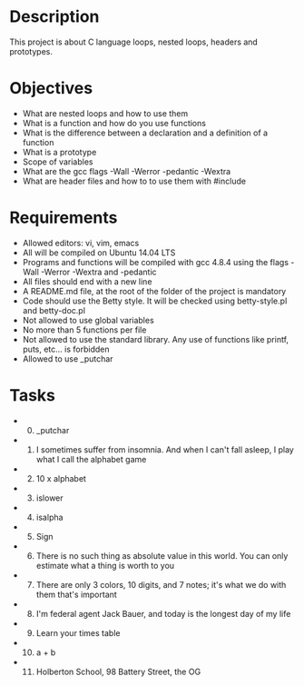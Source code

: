 # Description
This project is about C language loops, nested loops, headers and prototypes.
# Objectives
- What are nested loops and how to use them
- What is a function and how do you use functions
- What is the difference between a declaration and a definition of a function
- What is a prototype
- Scope of variables
- What are the gcc flags -Wall -Werror -pedantic -Wextra
- What are header files and how to to use them with #include
# Requirements
- Allowed editors: vi, vim, emacs
- All will be compiled on Ubuntu 14.04 LTS
- Programs and functions will be compiled with gcc 4.8.4 using the flags -Wall -Werror -Wextra and -pedantic
- All files should end with a new line
- A README.md file, at the root of the folder of the project is mandatory
- Code should use the Betty style. It will be checked using betty-style.pl and betty-doc.pl
- Not allowed to use global variables
- No more than 5 functions per file
- Not allowed to use the standard library. Any use of functions like printf, puts, etc… is forbidden
- Allowed to use _putchar
# Tasks
  - 0. _putchar
  - 1. I sometimes suffer from insomnia. And when I can't fall asleep, I play what I call the alphabet game 
  - 2. 10 x alphabet
  - 3. islower
  - 4. isalpha
  - 5. Sign 
  - 6. There is no such thing as absolute value in this world. You can only estimate what a thing is worth to you
  - 7. There are only 3 colors, 10 digits, and 7 notes; it's what we do with them that's important
  - 8. I'm federal agent Jack Bauer, and today is the longest day of my life
  - 9. Learn your times table 
  - 10. a + b 
  - 11. Holberton School, 98 Battery Street, the OG 

